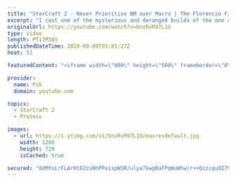 ```yaml
---
title: "StarCraft 2 - Never Prioritise BM over Macro | The Florencio Files #16"
excerpt: "I cast one of the mysterious and deranged builds of the one and only Florencio, the dude that invented the proxy nexus recall rush -- Watch live at https://www.twitch.tv/x5_pig"
originalUrl: https://youtube.com/watch?v=bnzRvR97L1U
type: video
length: PT17M30S
publishedDateTime: 2018-08-09T05:01:27Z
heat: 51

featuredContent: "<iframe width=\"800\" height=\"500\" frameborder=\"0\" src=\"https://www.youtube.com/embed/bnzRvR97L1U\" allow=\"accelerometer; autoplay; encrypted-media; gyroscope; picture-in-picture\" allowfullscreen></iframe>"

provider:
  name: PiG
  domain: youtube.com

topics:
  - StarCraft 2
  - Protoss

images:
  - url: https://i.ytimg.com/vi/bnzRvR97L1U/maxresdefault.jpg
    width: 1280
    height: 720
    isCached: true

secured: "OdMYuLrFLArHtE2zsNhPPeispWSR/ulya7kwgBaFPqWuWhw/r++QzzcquOI79EeqmDevdLw68uqK0ZbtzLse48vI8c1toxqx9Zob8SU3PRhoP49gLMwLgLaaex09DY/TFuz9RSRCS+GSZXF5zwJfAwmcEBxEfZO/QnFkBiz3vQxBGGVzni6hhnCFVy7NDusOXtSsmMDvB5teiXmlegl2tSEZVmp0GhF2CfE6B7EKa0815uR1ko/LlKTa0wpgQsUWdPBdzfZCE0n9pPg7Yq7FtD7V3oW9dRfhzOx/vuGZdPMI3M53Qdg9HAZDMYM3l+EgVMdFrPN1s9hJ0ODrnIy/XZI7nB9pdDHwReZ3qp0TKln/c5RkL93ZZbB09vVrBD9Q2nw9KtjQ2F+9QXc6P0y/4SRFh6OtsI/22hbyVRwJS74=;DNoN5Le1SSmq2qLc7vrl3Q=="
---
```


